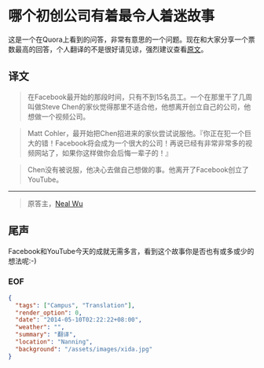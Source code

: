 哪个初创公司有着最令人着迷故事
==============================

这是一个在Quora上看到的问答，非常有意思的一个问题。现在和大家分享一个票数最高的回答，个人翻译的不是很好请见谅，强烈建议查看[原文][]。

## 译文
> 在Facebook最开始的那段时间，只有不到15名员工。一个在那里干了几周叫做Steve Chen的家伙觉得那里不适合他，他想离开创立自己的公司，他想做一个视频公司。

> Matt Cohler，最开始把Chen招进来的家伙尝试说服他。『你正在犯一个巨大的错！Facebook将会成为一个很大的公司！再说已经有非常非常多的视频网站了，如果你这样做你会后悔一辈子的！』

> Chen没有被说服，他决心去做自己想做的事。他离开了Facebook创立了YouTube。

---

> 原答主，[Neal Wu][]

## 尾声
Facebook和YouTube今天的成就无需多言，看到这个故事你是否也有或多或少的想法呢:-)

### EOF
```json
{
  "tags": ["Campus", "Translation"],
  "render_option": 0,
  "date": "2014-05-10T02:22:22+08:00",
  "weather": "",
  "summary": "翻译",
  "location": "Nanning",
  "background": "/assets/images/xida.jpg"
}
```

[原文]: http://www.quora.com/Startups/Which-startups-have-the-best-stories
[Neal Wu]: http://www.quora.com/Neal-Wu
